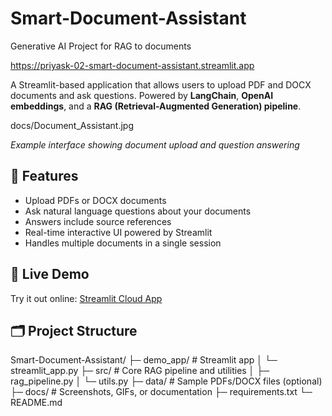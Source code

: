 # Smart-Document-Assistant
Generative AI Project for RAG to documents


https://priyask-02-smart-document-assistant.streamlit.app


A Streamlit-based application that allows users to upload PDF and DOCX documents and ask questions. Powered by **LangChain**, **OpenAI embeddings**, and a **RAG (Retrieval-Augmented Generation) pipeline**.

docs/Document_Assistant.jpg

*Example interface showing document upload and question answering*

## 🌟 Features
- Upload PDFs or DOCX documents
- Ask natural language questions about your documents
- Answers include source references
- Real-time interactive UI powered by Streamlit
- Handles multiple documents in a single session


## 🔗 Live Demo
Try it out online: [Streamlit Cloud App](https://priyask-02-smart-document-assistant.streamlit.app)


## 🗂 Project Structure
Smart-Document-Assistant/
├─ demo_app/ # Streamlit app
│ └─ streamlit_app.py
├─ src/ # Core RAG pipeline and utilities
│ ├─ rag_pipeline.py
│ └─ utils.py
├─ data/ # Sample PDFs/DOCX files (optional)
├─ docs/ # Screenshots, GIFs, or documentation
├─ requirements.txt
└─ README.md